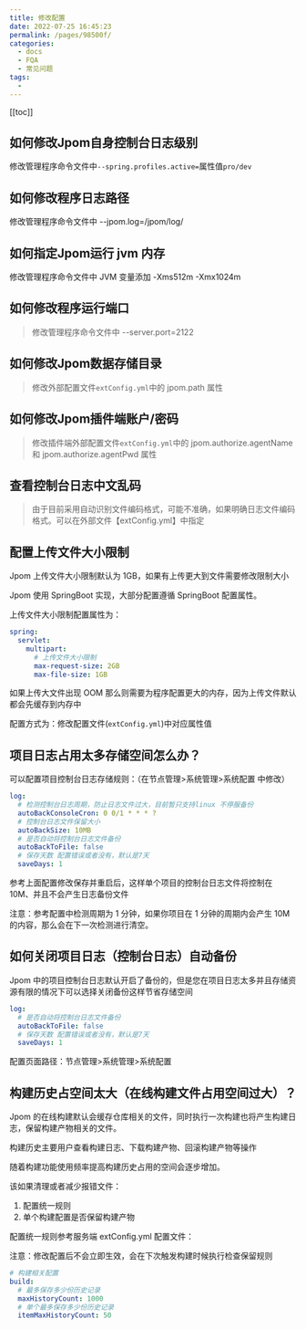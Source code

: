 ```yaml
---
title: 修改配置
date: 2022-07-25 16:45:23
permalink: /pages/98500f/
categories:
  - docs
  - FQA
  - 常见问题
tags:
  - 
---
```


[[toc]]


## 如何修改Jpom自身控制台日志级别

修改管理程序命令文件中`--spring.profiles.active=`属性值`pro/dev`

## 如何修改程序日志路径

修改管理程序命令文件中 --jpom.log=/jpom/log/

## 如何指定Jpom运行 jvm 内存

修改管理程序命令文件中 JVM 变量添加 -Xms512m -Xmx1024m

## 如何修改程序运行端口

> 修改管理程序命令文件中 --server.port=2122

## 如何修改Jpom数据存储目录

> 修改外部配置文件`extConfig.yml`中的 jpom.path 属性

## 如何修改Jpom插件端账户/密码

> 修改插件端外部配置文件`extConfig.yml`中的 jpom.authorize.agentName 和 jpom.authorize.agentPwd 属性


## 查看控制台日志中文乱码

> 由于目前采用自动识别文件编码格式，可能不准确，如果明确日志文件编码格式。可以在外部文件【extConfig.yml】中指定


## 配置上传文件大小限制

Jpom 上传文件大小限制默认为 1GB，如果有上传更大到文件需要修改限制大小

Jpom 使用 SpringBoot 实现，大部分配置遵循 SpringBoot 配置属性。

上传文件大小限制配置属性为：

```yaml
spring:
  servlet:
    multipart:
      # 上传文件大小限制
      max-request-size: 2GB
      max-file-size: 1GB
```

如果上传大文件出现 OOM 那么则需要为程序配置更大的内存，因为上传文件默认都会先缓存到内存中

配置方式为：修改配置文件(`extConfig.yml`)中对应属性值


## 项目日志占用太多存储空间怎么办？

可以配置项目控制台日志存储规则：（在节点管理>系统管理>系统配置 中修改）

```yaml
log:
  # 检测控制台日志周期，防止日志文件过大，目前暂只支持linux 不停服备份
  autoBackConsoleCron: 0 0/1 * * * ?
  # 控制台日志文件保留大小
  autoBackSize: 10MB
  # 是否自动将控制台日志文件备份
  autoBackToFile: false
  # 保存天数 配置错误或者没有，默认是7天
  saveDays: 1
```

参考上面配置修改保存并重启后，这样单个项目的控制台日志文件将控制在 10M、并且不会产生日志备份文件

注意：参考配置中检测周期为 1 分钟，如果你项目在 1 分钟的周期内会产生 10M 的内容，那么会在下一次检测进行清空。


## 如何关闭项目日志（控制台日志）自动备份

Jpom 中的项目控制台日志默认开启了备份的，但是您在项目日志太多并且存储资源有限的情况下可以选择关闭备份这样节省存储空间

```yaml
log:
  # 是否自动将控制台日志文件备份
  autoBackToFile: false
  # 保存天数 配置错误或者没有，默认是7天
  saveDays: 1
```

配置页面路径：节点管理>系统管理>系统配置

## 构建历史占空间太大（在线构建文件占用空间过大）？

Jpom 的在线构建默认会缓存仓库相关的文件，同时执行一次构建也将产生构建日志，保留构建产物相关的文件。

构建历史主要用户查看构建日志、下载构建产物、回滚构建产物等操作

随着构建功能使用频率提高构建历史占用的空间会逐步增加。

该如果清理或者减少报错文件：

1. 配置统一规则
2. 单个构建配置是否保留构建产物

配置统一规则参考服务端 extConfig.yml 配置文件：

注意：修改配置后不会立即生效，会在下次触发构建时候执行检查保留规则

```yaml
# 构建相关配置
build:
  # 最多保存多少份历史记录
  maxHistoryCount: 1000
  # 单个最多保存多少份历史记录
  itemMaxHistoryCount: 50
```